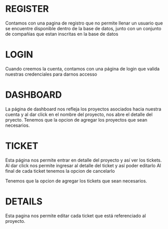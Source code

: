 # REGISTER 
Contamos con una pagina de registro que no permite llenar un usuario que se encuentre disponible dentro de la base de datos, junto con un conjunto de compañias que estan inscritas en la base de datos

# LOGIN 
Cuando creemos la cuenta, contamos con una página de login que valida nuestras credenciales para darnos accesso

# DASHBOARD
La página de dashboard nos refleja los proyectos asociados hacia nuestra cuenta y 
al dar click en el nombre del proyecto, nos abre el detalle del pryecto.
Tenemos que la opcion de agregar los proyectos que sean necesarios.

# TICKET 
Esta página nos permite entrar en detalle del proyecto y así ver los tickets.
Al dar click nos permite ingresar al detalle del ticket y así poder editarlo
Al final de cada ticket tenemos la opcion de cancelarlo

Tenemos que la opcion de agregar los tickets que sean necesarios.

# DETAILS
Esta pagina nos permite editar cada ticket que está referenciado al proyecto.
 